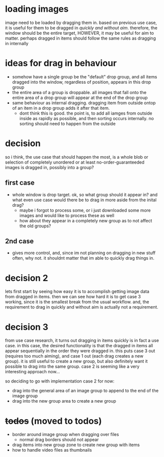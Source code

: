 # loading images
image need to be loaded by dragging them in. based on previous use case, it is useful for them to be dragged in *quickly and without aim*. therefore, the window should be the entire target, HOWEVER, it may be useful for aim to matter. perhaps dragged in items should follow the same rules as dragging in internally

# ideas for drag in behaviour
- somehow have a single group be the "default" drop group, and all items dragged into the window, regardless of position, appears in this drop group
- the entire area of a group is droppable.  all images that fall onto the entire area of a drop group will appear at the end of the drop group
- same behaviour as internal dragging. dragging item from outside ontop of an item in a drop group adds it after that item.
    - dont think this is good. the point is, to add all iamges from outside inside as rapidly as possible, and then sorting occurs internally. no sorting should need to happen from the outside

# decision
so i think, the use case that should happen the most, is a whole blob or selection of completely unordered or at least no-order-guaranteeded images is dragged in, possibly into a group?

## first case
- whole window is drop target. ok, so what group should it appear in? and what even use case would there be to drag in more aside from the inital drag?
    - maybe i forgot to process some, or i just downloaded some more images and would like to process these as well
    - how about they appear in a completely new group as to not affect the old groups?

## 2nd case
- gives more control, and, since im not planning on dragging in new stuff often, why not. it shouldnt matter that im able to quickly drag things in.

# decision 2
lets first start by seeing how easy it is to accomplish getting image data from dragged in items. then we can see how hard it is to get case 3 working, since it is the smallest break from the usual workflow. and, the requirement to drag in quickly and without aim is actually not a requirement.

# decision 3
from use case research, it turns out dragging in items quickly is in fact a use case. in this case, the desired functionality is that the dragged in items all appear sequentially in the order they were dragged in. this puts case 3 out (requires too much aiming), and case 1 out (each drag creates a new group). it is still useful to create a new group, but also definitely want it possible to drag into the same group. case 2 is seeming like a very interesting approach now...

so deciding to go with implementation case 2 for now:
- drag into the general area of an image group to append to the end of the image group
- drag into the new group area to create a new group

# ~~todos~~ (moved to todos)
- border around image group when dragging over files
    - normal drag borders should not appear
- drag items into new group zone to create new group with items
- how to handle video files as thumbnails